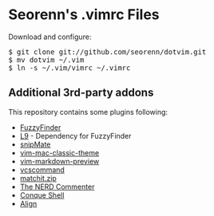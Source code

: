 Seorenn's .vimrc Files
======================

Download and configure: 
<pre>
$ git clone git://github.com/seorenn/dotvim.git
$ mv dotvim ~/.vim
$ ln -s ~/.vim/vimrc ~/.vimrc
</pre>

Additional 3rd-party addons
---------------------------

This repository contains some plugins following:

* [FuzzyFinder](http://www.vim.org/scripts/script.php?script_id=1984)
* [L9](http://www.vim.org/scripts/script.php?script_id=3252) - Dependency for FuzzyFinder
* [snipMate](http://www.vim.org/scripts/script.php?script_id=2540)
* [vim-mac-classic-theme](https://github.com/nelstrom/vim-mac-classic-theme)
* [vim-markdown-preview](https://github.com/robgleeson/vim-markdown-preview)
* [vcscommand](http://www.vim.org/scripts/script.php?script_id=90)
* [matchit.zip](http://www.vim.org/scripts/script.php?script_id=39)
* [The NERD Commenter](http://www.vim.org/scripts/script.php?script_id=1218)
* [Conque Shell](http://www.vim.org/scripts/script.php?script_id=2771)
* [Align](http://www.vim.org/scripts/script.php?script_id=294)
